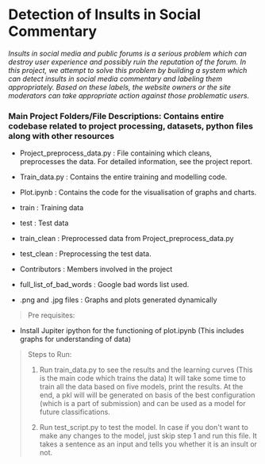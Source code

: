 # Detection of Insults in Social Commentary

*Insults in social media and public forums is a serious problem which can destroy user experience and possibly ruin the reputation of the forum. In this project, we attempt to solve this problem by building a system which can detect insults in social media commentary and labeling them appropriately. Based on these labels, the website owners or the site moderators can take appropriate action against those problematic
users.*
				 
### Main Project Folders/File Descriptions: Contains entire codebase related to project processing, datasets, python files along with other resources

* Project\_preprocess\_data.py : File containing which cleans, preprocesses the data. For detailed information, see the project report.

* Train_data.py : Contains the entire training and modelling code.

* Plot.ipynb : Contains the code for the visualisation of graphs and charts.

* train : Training data

* test : Test data

* train\_clean : Preprocessed data from Project_preprocess_data.py

* test\_clean : Preprocessing the test data.

* Contributors : Members involved in the project

* full\_list\_of\_bad\_words : Google bad words list used.


* .png and .jpg files : Graphs and plots generated dynamically


>Pre requisites:
   * Install Jupiter ipython for the functioning of plot.ipynb (This includes graphs for understanding of data)

>Steps to Run:
> 1.	Run train_data.py to see the results and the learning curves (This is the main code which trains the data)
>		It will take some time to train all the data based on five models, print the results.
>		At the end, a pkl will will be generated on basis of the best configuration (which is a part of submission)
>		and can be used as a model for future classifications.
>
> 2.	Run test_script.py to test the model. In case if you don't want to make any changes to the model, just skip
>		step 1 and run this file. It takes a sentence as an input and tells you whether it is an insult or not.



